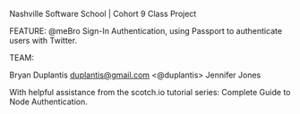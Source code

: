 Nashville Software School | Cohort 9 Class Project

FEATURE: @meBro Sign-In Authentication, using Passport to authenticate users with Twitter.

TEAM:

Bryan Duplantis <duplantis@gmail.com> <@duplantis>
Jennifer Jones

With helpful assistance from the scotch.io tutorial series: Complete Guide to Node Authentication.
